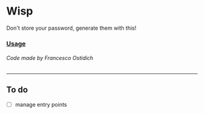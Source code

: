 # Wisp
Don't store your password, generate them with this!
### [Usage](assets/help.txt)
###### Code made by Francesco Ostidich


- - -

## To do
- [ ] manage entry points
